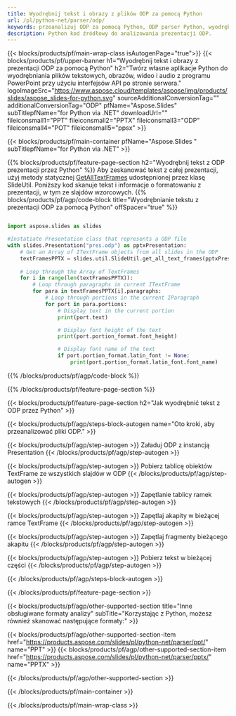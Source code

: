 ```yaml
---
title: Wyodrębnij tekst i obrazy z plików ODP za pomocą Python
url: /pl/python-net/parser/odp/
keywords: przeanalizuj ODP za pomocą Python, ODP parser Python, wyodrębnij dane z ODP w Python, wyodrębnij tekst z ODP za pomocą Python, wyodrębnij obrazy z ODP za pomocą Python
description: Python kod źródłowy do analizowania prezentacji ODP.
---
```


{{< blocks/products/pf/main-wrap-class isAutogenPage="true">}}
{{< blocks/products/pf/upper-banner h1="Wyodrębnij tekst i obrazy z prezentacji ODP za pomocą Python" h2="Twórz własne aplikacje Python do wyodrębniania plików tekstowych, obrazów, wideo i audio z programu PowerPoint przy użyciu interfejsów API po stronie serwera." logoImageSrc="https://www.aspose.cloud/templates/aspose/img/products/slides/aspose_slides-for-python.svg" sourceAdditionalConversionTag="" additionalConversionTag="ODP" pfName="Aspose.Slides" subTitlepfName="for Python via .NET" downloadUrl="" fileiconsmall1="PPT" fileiconsmall2="PPTX" fileiconsmall3="ODP" fileiconsmall4="POT" fileiconsmall5="ppsx" >}}

{{< blocks/products/pf/main-container pfName="Aspose.Slides " subTitlepfName="for Python via .NET" >}}

{{% blocks/products/pf/feature-page-section  h2="Wyodrębnij tekst z ODP prezentacji przez Python" %}}
Aby zeskanować tekst z całej prezentacji, użyj metody statycznej [GetAllTextFrames](https://reference.aspose.com/slides/python-net/aspose.slides.util/slideutil/) udostępnionej przez klasę SlideUtil. Poniższy kod skanuje tekst i informacje o formatowaniu z prezentacji, w tym ze slajdów wzorcowych.
{{% blocks/products/pf/agp/code-block title="Wyodrębnianie tekstu z prezentacji ODP za pomocą Python" offSpacer="true" %}}

```py

import aspose.slides as slides

#Instatiate Presentation class that represents a ODP file
with slides.Presentation("pres.odp") as pptxPresentation:
    # Get an Array of ITextFrame objects from all slides in the ODP
    textFramesPPTX = slides.util.SlideUtil.get_all_text_frames(pptxPresentation, True)
    
    # Loop through the Array of TextFrames
    for i in range(len(textFramesPPTX)):
	    # Loop through paragraphs in current ITextFrame
        for para in textFramesPPTX[i].paragraphs:
            # Loop through portions in the current IParagraph
            for port in para.portions:
			    # Display text in the current portion
                print(port.text)

    			# Display font height of the text
                print(port.portion_format.font_height)

			    # Display font name of the text
                if port.portion_format.latin_font != None:
                    print(port.portion_format.latin_font.font_name)
```

{{% /blocks/products/pf/agp/code-block %}}

{{% /blocks/products/pf/feature-page-section %}}

{{< blocks/products/pf/feature-page-section  h2="Jak wyodrębnić tekst z ODP przez Python" >}}

{{< blocks/products/pf/agp/steps-block-autogen name="Oto kroki, aby przeanalizować pliki ODP." >}}

{{< blocks/products/pf/agp/step-autogen >}}
Załaduj ODP z instancją Presentation
{{< /blocks/products/pf/agp/step-autogen >}}

{{< blocks/products/pf/agp/step-autogen >}}
Pobierz tablicę obiektów TextFrame ze wszystkich slajdów w ODP
{{< /blocks/products/pf/agp/step-autogen >}}

{{< blocks/products/pf/agp/step-autogen >}}
Zapętlanie tablicy ramek tekstowych
{{< /blocks/products/pf/agp/step-autogen >}}

{{< blocks/products/pf/agp/step-autogen >}}
Zapętlaj akapity w bieżącej ramce TextFrame
{{< /blocks/products/pf/agp/step-autogen >}}

{{< blocks/products/pf/agp/step-autogen >}}
Zapętlaj fragmenty bieżącego akapitu
{{< /blocks/products/pf/agp/step-autogen >}}

{{< blocks/products/pf/agp/step-autogen >}}
Pobierz tekst w bieżącej części
{{< /blocks/products/pf/agp/step-autogen >}}

{{< /blocks/products/pf/agp/steps-block-autogen >}}

{{< /blocks/products/pf/feature-page-section >}}

{{< blocks/products/pf/agp/other-supported-section title="Inne obsługiwane formaty analizy" subTitle="Korzystając z Python, możesz również skanować następujące formaty:" >}}

{{< blocks/products/pf/agp/other-supported-section-item href="https://products.aspose.com/slides/pl/python-net/parser/ppt/" name="PPT" >}}
{{< blocks/products/pf/agp/other-supported-section-item href="https://products.aspose.com/slides/pl/python-net/parser/pptx/" name="PPTX" >}}


{{< /blocks/products/pf/agp/other-supported-section >}}

{{< /blocks/products/pf/main-container >}}
    
{{< /blocks/products/pf/main-wrap-class >}}